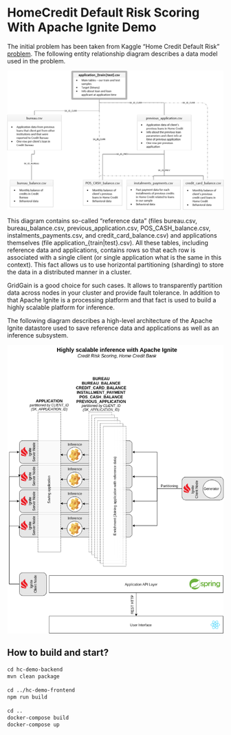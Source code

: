# HomeCredit Default Risk Scoring With Apache Ignite Demo

The initial problem has been taken from Kaggle “Home Credit Default Risk” [problem](https://www.kaggle.com/c/home-credit-default-risk). The following entity relationship diagram describes a data model used in the problem.

![](docs/data_model.png)

This diagram contains so-called “reference data” (files bureau.csv, bureau_balance.csv, previous_application.csv, POS_CASH_balance.csv, instalments_payments.csv, and credit_card_balance.csv) and applications themselves (file application_{train|test}.csv). All these tables, including reference data and applications, contains rows so that each row is associated with a single client (or single application what is the same in this context). This fact allows us to use horizontal partitioning (sharding) to store the data in a distributed manner in a cluster. 

GridGain is a good choice for such cases. It allows to transparently partition data across nodes in your cluster and provide fault tolerance. In addition to that Apache Ignite is a processing platform and that fact is used to build a highly scalable platform for inference.

The following diagram describes a high-level architecture of the Apache Ignite datastore used to save reference data and applications as well as an inference subsystem.

![](docs/architecture.png)

## How to build and start?

```
cd hc-demo-backend
mvn clean package

cd ../hc-demo-frontend
npm run build

cd ..
docker-compose build
docker-compose up
```
